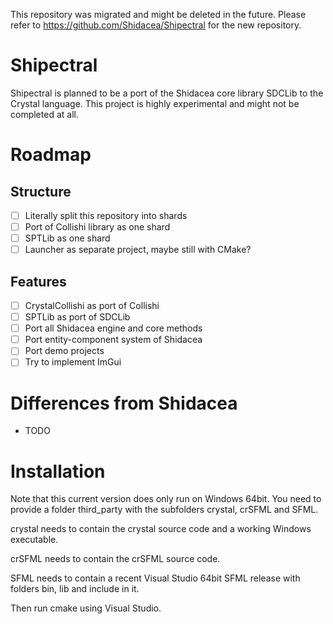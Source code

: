 This repository was migrated and might be deleted in the future.
Please refer to https://github.com/Shidacea/Shipectral for the new repository.

# Shipectral

Shipectral is planned to be a port of the Shidacea core library SDCLib to the Crystal language.
This project is highly experimental and might not be completed at all.

# Roadmap

## Structure

* [ ] Literally split this repository into shards
* [ ] Port of Collishi library as one shard
* [ ] SPTLib as one shard
* [ ] Launcher as separate project, maybe still with CMake?

## Features

* [ ] CrystalCollishi as port of Collishi
* [ ] SPTLib as port of SDCLib
* [ ] Port all Shidacea engine and core methods
* [ ] Port entity-component system of Shidacea
* [ ] Port demo projects
* [ ] Try to implement ImGui

# Differences from Shidacea

* TODO

# Installation

Note that this current version does only run on Windows 64bit.
You need to provide a folder third_party with the subfolders crystal, crSFML and SFML.

crystal needs to contain the crystal source code and a working Windows executable.

crSFML needs to contain the crSFML source code.

SFML needs to contain a recent Visual Studio 64bit SFML release with folders bin, lib and include in it.

Then run cmake using Visual Studio.
